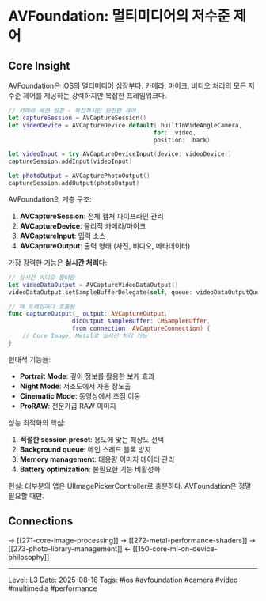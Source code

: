 # AVFoundation: 멀티미디어의 저수준 제어

## Core Insight
AVFoundation은 iOS의 멀티미디어 심장부다. 카메라, 마이크, 비디오 처리의 모든 저수준 제어를 제공하는 강력하지만 복잡한 프레임워크다.

```swift
// 카메라 세션 설정 - 복잡하지만 완전한 제어
let captureSession = AVCaptureSession()
let videoDevice = AVCaptureDevice.default(.builtInWideAngleCamera, 
                                         for: .video, 
                                         position: .back)

let videoInput = try AVCaptureDeviceInput(device: videoDevice!)
captureSession.addInput(videoInput)

let photoOutput = AVCapturePhotoOutput()
captureSession.addOutput(photoOutput)
```

AVFoundation의 계층 구조:
1. **AVCaptureSession**: 전체 캡처 파이프라인 관리
2. **AVCaptureDevice**: 물리적 카메라/마이크
3. **AVCaptureInput**: 입력 소스
4. **AVCaptureOutput**: 출력 형태 (사진, 비디오, 메타데이터)

가장 강력한 기능은 **실시간 처리**다:
```swift
// 실시간 비디오 필터링
let videoDataOutput = AVCaptureVideoDataOutput()
videoDataOutput.setSampleBufferDelegate(self, queue: videoDataOutputQueue)

// 매 프레임마다 호출됨
func captureOutput(_ output: AVCaptureOutput, 
                  didOutput sampleBuffer: CMSampleBuffer, 
                  from connection: AVCaptureConnection) {
    // Core Image, Metal로 실시간 처리 가능
}
```

현대적 기능들:
- **Portrait Mode**: 깊이 정보를 활용한 보케 효과
- **Night Mode**: 저조도에서 자동 장노출
- **Cinematic Mode**: 동영상에서 초점 이동
- **ProRAW**: 전문가급 RAW 이미지

성능 최적화의 핵심:
1. **적절한 session preset**: 용도에 맞는 해상도 선택
2. **Background queue**: 메인 스레드 블록 방지
3. **Memory management**: 대용량 이미지 데이터 관리
4. **Battery optimization**: 불필요한 기능 비활성화

현실: 대부분의 앱은 UIImagePickerController로 충분하다. AVFoundation은 정말 필요할 때만.

## Connections
→ [[271-core-image-processing]]
→ [[272-metal-performance-shaders]]
→ [[273-photo-library-management]]
← [[150-core-ml-on-device-philosophy]]

---
Level: L3
Date: 2025-08-16
Tags: #ios #avfoundation #camera #video #multimedia #performance